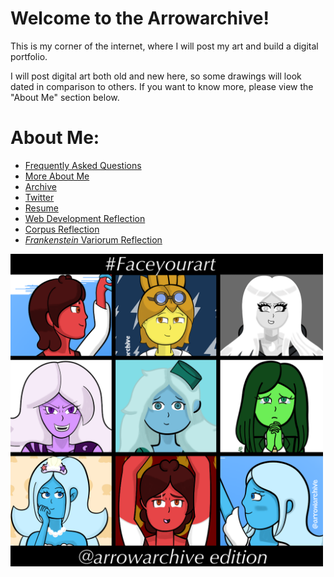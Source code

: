 # Welcome to the Arrowarchive!
This is my corner of the internet, where I will post my art and build a digital portfolio. 

I will post digital art both old and new here, so some drawings will look dated in comparison to others. If you want to know more, please view the "About Me" section below. 

# About Me:
* [Frequently Asked Questions](FAQ.md)
* [More About Me](aboutmore.md)
* [Archive](gallery.md)
* [Twitter](https://twitter.com/arrowarchive)
* [Resume](resumeinfo.md)
* [Web Development Reflection](reflection.md)
* [Corpus Reflection](corpusreflection.md)
* [*Frankenstein* Variorum Reflection](variorum.md)

<img src="images/facemyart.PNG" alt="facemyart" width="500"
onContextMenu="return false;">
